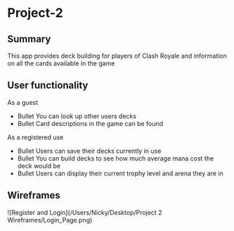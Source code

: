 # Project-2

## Summary 

This app provides deck building for players of Clash Royale and information on all the cards available in the game

## User functionality 
As a guest
* Bullet You can look up other users decks
* Bullet Card descriptions in the game can be found

As a registered use
* Bullet Users can save their decks currently in use
* Bullet You can build decks to see how much average mana cost the deck would be
* Bullet Users can display their current trophy level and arena they are in

## Wireframes
![Register and Login](/Users/Nicky/Desktop/Project 2 Wireframes/Login_Page.png)
